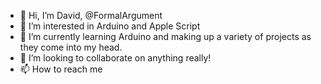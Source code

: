 - 👋 Hi, I’m David, @FormalArgument
- 👀 I’m interested in Arduino and Apple Script
- 🌱 I’m currently learning Arduino and making up a variety of projects as they come into my head.
- 💞️ I’m looking to collaborate on anything really!
- 📫 How to reach me 

<!---
FormalArgument/FormalArgument is a ✨ special ✨ repository because its `README.md` (this file) appears on your GitHub profile.
You can click the Preview link to take a look at your changes.
--->
